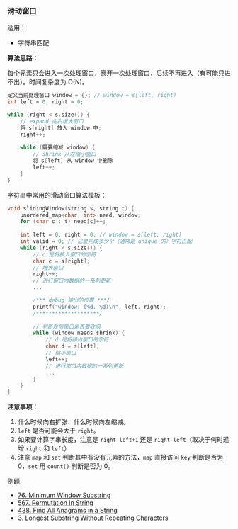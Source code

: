 ### 滑动窗口

适用：

- 字符串匹配

**算法思路**：

每个元素只会进入一次处理窗口，离开一次处理窗口，后续不再进入（有可能只进不出）。时间复杂度为 O(N)。

```c++
定义当前处理窗口 window = {}; // window = s[left, right)
int left = 0, right = 0;

while (right < s.size()) {
    // expand 向右增大窗口
    将 s[right] 放入 window 中;
    right++;
    
    while (需要缩减 window) {
        // shrink 从左缩小窗口
        将 s[left] 从 window 中删除
        left++;
    }
}
```

字符串中常用的滑动窗口算法模板：

```c++
void slidingWindow(string s, string t) {
    unordered_map<char, int> need, window;
    for (char c : t) need[c]++;
    
    int left = 0, right = 0; // window = s[left, right)
    int valid = 0; // 记录完成多少个（通常是 unique 的）字符匹配
    while (right < s.size()) {
        // c 是将移入窗口的字符
        char c = s[right];
        // 增大窗口
        right++;
        // 进行窗口内数据的一系列更新
        ...

        /*** debug 输出的位置 ***/
        printf("window: [%d, %d)\n", left, right);
        /********************/
        
        // 判断左侧窗口是否要收缩
        while (window needs shrink) {
            // d 是将移出窗口的字符
            char d = s[left];
            // 缩小窗口
            left++;
            // 进行窗口内数据的一系列更新
            ...
        }
    }
}
```



**注意事项**：

1. 什么时候向右扩张、什么时候向左缩减。
2. `left` 是否可能会大于 `right`。
3. 如果要计算字串长度，注意是 `right-left+1` 还是 `right-left`（取决于何时递增 `right` 和 `left`）
4. 注意 `map` 和 `set` 判断其中有没有元素的方法，`map` 直接访问 `key` 判断是否为 0，`set` 用 `count()` 判断是否为 0。



例题

- [76. Minimum Window Substring](https://leetcode.com/problems/minimum-window-substring/)
- [567. Permutation in String](https://leetcode.com/problems/permutation-in-string/)
- [438. Find All Anagrams in a String](https://leetcode.com/problems/find-all-anagrams-in-a-string/)
- [3. Longest Substring Without Repeating Characters](https://leetcode.com/problems/longest-substring-without-repeating-characters/)